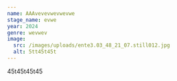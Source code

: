 ```yaml
---
name: AAAvevevwevwevwe
stage_name: evwe
year: 2024
genre: wevwev
image:
  src: /images/uploads/ente3.03_48_21_07.still012.jpg
  alt: 5tt45t45t
---
```

45t45t45t45
